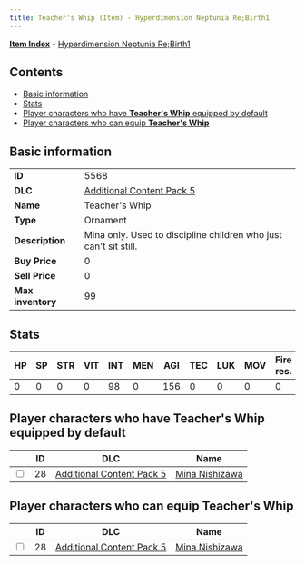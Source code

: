 ```yaml
---
title: Teacher's Whip (Item) - Hyperdimension Neptunia Re;Birth1
---
```


[**Item Index**](/neptunia/rb1/item/index.html) - [Hyperdimension Neptunia Re;Birth1](/neptunia/rb1)

## Contents

- [Basic information](#basic-information)
- [Stats](#stats)
- [Player characters who have **Teacher's Whip** equipped by default](#player-characters-who-have-teachers-whip-equipped-by-default)
- [Player characters who can equip **Teacher's Whip**](#player-characters-who-can-equip-teachers-whip)

## Basic information

|   |   |
| -- | -- |
| **ID** | 5568 |
| **DLC** | [Additional Content Pack 5](/neptunia/rb1/dlc/14-pack5.html) |
| **Name** | Teacher's Whip |
| **Type** | Ornament |
| **Description** | Mina only. Used to discipline children who just can't sit still. |
| **Buy Price** | 0 |
| **Sell Price** | 0 |
| **Max inventory** | 99 |


## Stats

| HP | SP | STR | VIT | INT | MEN | AGI | TEC | LUK | MOV | Fire res. | Ice res. | Wind res. | Lightning res. |
| -- | -- | --- | --- | --- | --- | --- | --- | --- | --- | --------- | -------- | --------- | -------------- |
| 0 | 0 | 0 | 0 | 98 | 0 | 156 | 0 | 0 | 0 | 0 | 0 | 0 | 0 |


## Player characters who have **Teacher's Whip** equipped by default

|    | ID | DLC | Name |
| -- | -- | --- | ---- |
| <input type="checkbox" id="rb1-player-14-28" class="trackbox" /> | 28 | [Additional Content Pack 5](/neptunia/rb1/dlc/14-pack5.html) | [Mina Nishizawa](/neptunia/rb1/player/14-28-mina-nishizawa.html) |


## Player characters who can equip **Teacher's Whip**

|    | ID | DLC | Name |
| -- | -- | --- | ---- |
| <input type="checkbox" id="rb1-player-14-28" class="trackbox" /> | 28 | [Additional Content Pack 5](/neptunia/rb1/dlc/14-pack5.html) | [Mina Nishizawa](/neptunia/rb1/player/14-28-mina-nishizawa.html) |

